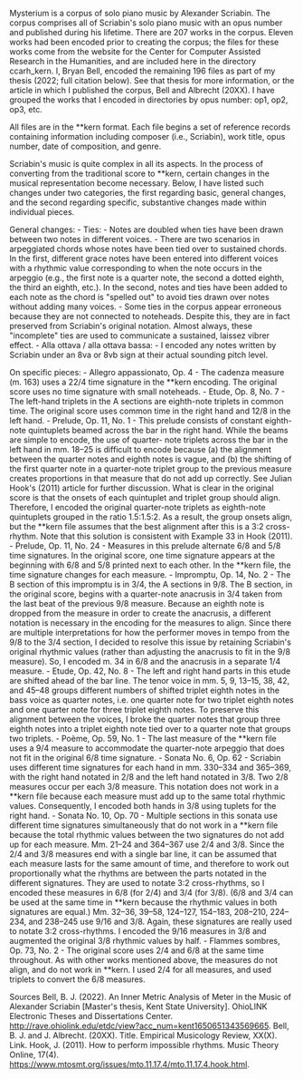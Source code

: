 Mysterium is a corpus of solo piano music by Alexander Scriabin. The corpus comprises all of Scriabin's solo piano music with an opus number and published during his lifetime. There are 207 works in the corpus. Eleven works had been encoded prior to creating the corpus; the files for these works come from the website for the Center for Computer Assisted Research in the Humanities, and are included here in the directory ccarh_kern. I, Bryan Bell, encoded the remaining 196 files as part of my thesis (2022; full citation below). See that thesis for more information, or the article in which I published the corpus, Bell and Albrecht (20XX). I have grouped the works that I encoded in directories by opus number: op1, op2, op3, etc.

All files are in the **kern format. Each file begins a set of reference records containing information including composer (i.e., Scriabin), work title, opus number, date of composition, and genre.

Scriabin's music is quite complex in all its aspects. In the process of converting from the traditional score to **kern, certain changes in the musical representation
become necessary. Below, I have listed such changes under two categories, the first regarding basic, general changes, and the second regarding specific, substantive
changes made within individual pieces.

General changes:
	- Ties:
	     - Notes are doubled when ties have been drawn between two notes in different voices.
	     - There are two scenarios in arpeggiated chords whose notes have been tied over to sustained chords. In the first, different grace notes have been entered into
		different voices with a rhythmic value corresponding to when the note occurs in the arpeggio (e.g., the first note is a quarter note, the second a dotted
		eighth, the third an eighth, etc.). In the second, notes and ties have been added to each note as the chord is "spelled out" to avoid ties drawn over
		notes without adding many voices. 
	     - Some ties in the corpus appear erroneous because they are not connected to noteheads. Despite this, they are in fact preserved from Scriabin's original
		notation. Almost always, these "incomplete" ties are used to communicate a sustained, laissez vibrer effect. 
	- Alla ottava / alla ottava bassa:
	     - I encoded any notes written by Scriabin under an 8va or 8vb sign at their actual sounding pitch level.

On specific pieces:
	- Allegro appassionato, Op. 4
	     - The cadenza measure (m. 163) uses a 22/4 time signature in the **kern encoding. The original score uses no time signature with small noteheads.
	- Etude, Op. 8, No. 7
	     - The left-hand triplets in the A sections are eighth-note triplets in common time. The original score uses common time in the right hand and 12/8 in the left
		hand. 
	- Prelude, Op. 11, No. 1
	     - This prelude consists of constant eighth-note quintuplets beamed across the bar in the right hand. While the beams are simple to encode, the use of quarter-
		note triplets across the bar in the left hand in mm. 18–25 is difficult to encode because (a) the alignment between the quarter notes and eighth notes is
		vague, and (b) the shifting of the first quarter note in a quarter-note triplet group to the previous measure creates proportions in that measure that do
		not add up correctly. See Julian Hook's (2011) article for further discussion. What is clear in the original score is that the onsets of each quintuplet
		and triplet group should align. Therefore, I encoded the original quarter-note triplets as eighth-note quintuplets grouped in the ratio 1.5:1.5:2. As a
		result, the group onsets align, but the **kern file assumes that the best alignment after this is a 3:2 cross-rhythm. Note that this solution is consistent
		with Example 33 in Hook (2011).
	- Prelude, Op. 11, No. 24
	     - Measures in this prelude alternate 6/8 and 5/8 time signatures. In the original score, one time signature appears at the beginning with 6/8 and 5/8 printed
		next to each other. In the **kern file, the time signature changes for each measure.
	- Impromptu, Op. 14, No. 2
	     - The B section of this impromptu is in 3/4, the A sections in 9/8. The B section, in the original score, begins with a quarter-note anacrusis in 3/4 taken
		from the last beat of the previous 9/8 measure. Because an eighth note is dropped from the measure in order to create the anacrusis, a different notation
		is necessary in the encoding for the measures to align. Since there are multiple interpretations for how the performer moves in tempo from the 9/8 to the
		3/4 section, I decided to resolve this issue by retaining Scriabin's original rhythmic values (rather than adjusting the anacrusis to fit in the 9/8
		measure). So, I encoded m. 34 in 6/8 and the anacrusis in a separate 1/4 measure.
	- Etude, Op. 42, No. 8
	     - The left and right hand parts in this etude are shifted ahead of the bar line. The tenor voice in mm. 5, 9, 13–15, 38, 42, and 45–48 groups different numbers
		of shifted triplet eighth notes in the bass voice as quarter notes, i.e. one quarter note for two triplet eighth notes and one quarter note for three
		triplet eighth notes. To preserve this alignment between the voices, I broke the quarter notes that group three eighth notes into a triplet eighth note
		tied over to a quarter note that groups two triplets. 
	- Poème, Op. 59, No. 1
	     - The last measure of the **kern file uses a 9/4 measure to accommodate the quarter-note arpeggio that does not fit in the original 6/8 time signature.
	- Sonata No. 6, Op. 62
	     - Scriabin uses different time signatures for each hand in mm. 330–334 and 365–369, with the right hand notated in 2/8 and the left hand notated in 3/8. Two
		2/8 measures occur per each 3/8 measure. This notation does not work in a **kern file because each measure must add up to the same total rhythmic values.
		Consequently, I encoded both hands in 3/8 using tuplets for the right hand.
	- Sonata No. 10, Op. 70
	     - Multiple sections in this sonata use different time signatures simultaneously that do not work in a **kern file because the total rhythmic values between
		the two signatures do not add up for each measure. Mm. 21–24 and 364–367 use 2/4 and 3/8. Since the 2/4 and 3/8 measures end with a single bar line, it can
		be assumed that each measure lasts for the same amount of time, and therefore to work out proportionally what the rhythms are between the parts notated
		in the different signatures. They are used to notate 3:2 cross-rhythms, so I encoded these measures in 6/8 (for 2/4) and 3/4 (for 3/8). (6/8 and 3/4 can be
		used at the same time in **kern because the rhythmic values in both signatures are equal.) Mm. 32–36, 39–58, 124–127, 154–183, 208–210, 224–234, and 238–245
		use 9/16 and 3/8. Again, these signatures are really used to notate 3:2 cross-rhythms. I encoded the 9/16 measures in 3/8 and augmented the original 3/8
		rhythmic values by half. 
	- Flammes sombres, Op. 73, No. 2
	     - The original score uses 2/4 and 6/8 at the same time throughout. As with other works mentioned above, the measures do not align, and do not work in **kern.
		I used 2/4 for all measures, and used triplets to convert the 6/8 measures.

Sources
Bell, B. J. (2022). An Inner Metric Analysis of Meter in the Music of Alexander Scriabin [Master's thesis, Kent State University]. OhioLINK Electronic Theses and
	Dissertations Center. http://rave.ohiolink.edu/etdc/view?acc_num=kent1650651343569665.
Bell, B. J. and J. Albrecht. (20XX). Title. Empirical Musicology Review, XX(X). Link.
Hook, J. (2011). How to perform impossible rhythms. Music Theory Online, 17(4). https://www.mtosmt.org/issues/mto.11.17.4/mto.11.17.4.hook.html. 
